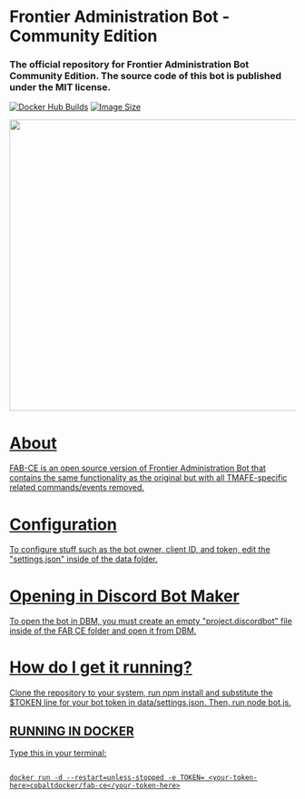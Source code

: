 # Frontier Administration Bot - Community Edition

### The official repository for Frontier Administration Bot Community Edition. The source code of this bot is published under the MIT license.

[![Docker Hub Builds](https://img.shields.io/docker/cloud/automated/cobaltdocker/fabce?color=0047ab&label=Docker%20Builds&logo=docker&logoColor=cc0000&style=for-the-badge)](https://hub.docker.com/r/cobaltdocker/fabce) [![Image Size](https://img.shields.io/docker/image-size/cobaltdocker/fabce/latest?color=cc0000&logo=docker&logoColor=0047ab&style=for-the-badge)](https://hub.docker.com/r/cobaltdocker/fabce) 

<div align="center">

<p><a href="https://github.com/Konnor88/FAB-CE"><img src="https://tmafe.com/images/fabceicon.png" width=512 height=512</a></p>


</div>

# About

FAB-CE is an open source version of Frontier Administration Bot that contains the same functionality as the original but with all TMAFE-specific related commands/events removed.

# Configuration

To configure stuff such as the bot owner, client ID, and token, edit the "settings.json" inside of the data folder.

# Opening in Discord Bot Maker

To open the bot in DBM, you must create an empty "project.discordbot" file inside of the FAB CE folder and open it from DBM.

# How do I get it running?

Clone the repository to your system, run npm install and substitute the $TOKEN line for your bot token in data/settings.json. Then, run node bot.js.

## RUNNING IN DOCKER

Type this in your terminal:

```

docker run -d --restart=unless-stopped -e TOKEN= <your-token-here>cobaltdocker/fab-ce</your-token-here>

```
